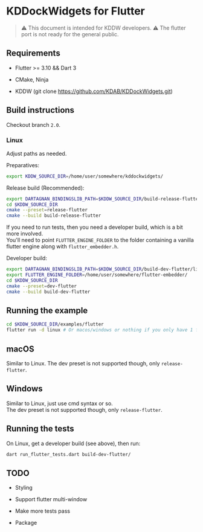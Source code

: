 # KDDockWidgets for Flutter

> ⚠️ This document is intended for KDDW developers.
> ⚠️ The flutter port is not ready for the general public.

## Requirements

- Flutter >= 3.10 && Dart 3

- CMake, Ninja

- KDDW (git clone <https://github.com/KDAB/KDDockWidgets.git>)

## Build instructions

Checkout branch `2.0`.

### Linux

Adjust paths as needed.

Preparatives:

```bash
export KDDW_SOURCE_DIR=/home/user/somewhere/kddockwidgets/
```

Release build (Recommended):

```bash
export DARTAGNAN_BINDINGSLIB_PATH=$KDDW_SOURCE_DIR/build-release-flutter/lib
cd $KDDW_SOURCE_DIR
cmake --preset=release-flutter
cmake --build build-release-flutter
```

If you need to run tests, then you need a developer build, which is a bit more involved.<br>
You'll need to point `FLUTTER_ENGINE_FOLDER` to the folder containing a vanilla
flutter engine along with `flutter_embedder.h`.

Developer build:

```bash
export DARTAGNAN_BINDINGSLIB_PATH=$KDDW_SOURCE_DIR/build-dev-flutter/lib
export FLUTTER_ENGINE_FOLDER=/home/user/somewhere/flutter-embedder/
cd $KDDW_SOURCE_DIR
cmake --preset=dev-flutter
cmake --build build-dev-flutter
```

## Running the example

```bash
cd $KDDW_SOURCE_DIR/examples/flutter
flutter run -d linux # Or macos/windows or nothing if you only have 1 flutter "device"
```

## macOS

Similar to Linux. The dev preset is not supported though, only `release-flutter`.

## Windows

Similar to Linux, just use cmd syntax or so.<br>
The dev preset is not supported though, only `release-flutter`.

## Running the tests

On Linux, get a developer build (see above), then run:

```bash
dart run_flutter_tests.dart build-dev-flutter/
```

## TODO

- Styling

- Support flutter multi-window

- Make more tests pass

- Package
